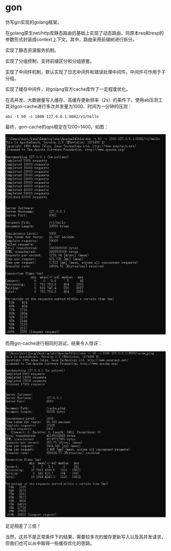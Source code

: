 # gon
仿写gin实现的golang框架。



在golang原生net/http库静态路由的基础上实现了动态路由，将原本req和resp的参数形式封装成context上下文。其中，路由采用前缀树进行拆分。

实现了静态资源服务机制。

实现了分组控制，支持前缀区分和分组嵌套。

实现了中间件机制，默认实现了日志中间件和错误处理中间件。中间件可作用于子分组。

实现了缓存中间件，对golang官方cache库作了一定程度优化。

在高并发、大数据量写入缓存、高缓存更新频率（2s）的条件下，使用ab压测工具对gon-cache进行多次并发量为1000、时间为一分钟的压测：

```shell
abs -t 60 -c 1000 127.0.0.1:8082/v1/hello
```

最终，gon-cache的qps稳定在1200~1400，如图：

![pic1](cache\src\1.png)

而用gin-cache进行相同的测试，结果令人惊讶：

![pic2](cache\src\2.png)

足足相差了三倍！

当然，这并不是正常条件下的结果，需要较多次的缓存更新写入以及高并发请求，但我们也可以从中取得一些缓存优化的思路。
